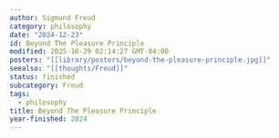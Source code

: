 ```yaml
---
author: Sigmund Freud
category: philosophy
date: "2024-12-23"
id: Beyond The Pleasure Principle
modified: 2025-10-29 02:14:27 GMT-04:00
posters: "[[library/posters/beyond-the-pleasure-principle.jpg]]"
seealso: "[[thoughts/Freud]]"
status: finished
subcategory: Freud
tags:
  - philosophy
title: Beyond The Pleasure Principle
year-finished: 2024
---
```

